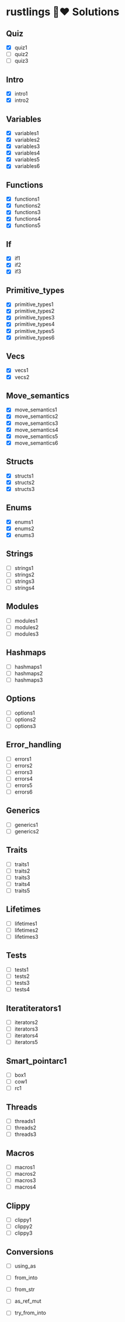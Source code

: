 # rustlings 🦀❤️ Solutions

## Quiz
- [X] quiz1
- [ ] quiz2
- [ ] quiz3

## Intro
- [x] intro1
- [x] intro2

## Variables
- [x] variables1
- [x] variables2
- [x] variables3
- [x] variables4
- [x] variables5
- [x] variables6

## Functions
- [X] functions1
- [X] functions2
- [X] functions3
- [X] functions4
- [X] functions5

## If
- [X] if1
- [X] if2
- [X] if3

## Primitive_types
- [X] primitive_types1
- [X] primitive_types2
- [X] primitive_types3
- [X] primitive_types4
- [X] primitive_types5
- [X] primitive_types6

## Vecs
- [X] vecs1
- [X] vecs2

## Move_semantics
- [X] move_semantics1
- [X] move_semantics2
- [X] move_semantics3
- [X] move_semantics4
- [X] move_semantics5
- [X] move_semantics6

## Structs
- [X] structs1
- [X] structs2
- [X] structs3

## Enums
- [X] enums1
- [X] enums2
- [X] enums3

## Strings
- [ ] strings1
- [ ] strings2
- [ ] strings3
- [ ] strings4

## Modules
- [ ] modules1
- [ ] modules2
- [ ] modules3

## Hashmaps
- [ ] hashmaps1
- [ ] hashmaps2
- [ ] hashmaps3

## Options
- [ ] options1
- [ ] options2
- [ ] options3

## Error_handling
- [ ] errors1
- [ ] errors2
- [ ] errors3
- [ ] errors4
- [ ] errors5
- [ ] errors6

## Generics
- [ ] generics1
- [ ] generics2

## Traits
- [ ] traits1
- [ ] traits2
- [ ] traits3
- [ ] traits4
- [ ] traits5

## Lifetimes
- [ ] lifetimes1
- [ ] lifetimes2
- [ ] lifetimes3

## Tests
- [ ] tests1
- [ ] tests2
- [ ] tests3
- [ ] tests4

## Iteratiterators1
- [ ] iterators2
- [ ] iterators3
- [ ] iterators4
- [ ] iterators5

## Smart_pointarc1
- [ ] box1
- [ ] cow1
- [ ] rc1

## Threads
- [ ] threads1
- [ ] threads2
- [ ] threads3

## Macros
- [ ] macros1
- [ ] macros2
- [ ] macros3
- [ ] macros4

## Clippy
- [ ] clippy1
- [ ] clippy2
- [ ] clippy3

## Conversions
- [ ] using_as
- [ ] from_into
- [ ] from_str
- [ ] as_ref_mut
- [ ] try_from_into

